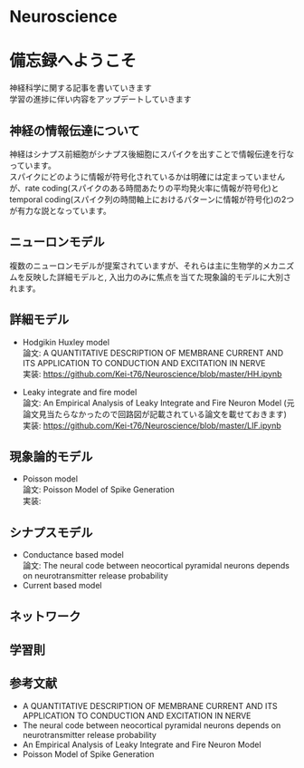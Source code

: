 # Neuroscience

# 備忘録へようこそ
神経科学に関する記事を書いていきます
<br> 学習の進捗に伴い内容をアップデートしていきます

## 神経の情報伝達について
神経はシナプス前細胞がシナプス後細胞にスパイクを出すことで情報伝達を行なっています。
<br> スパイクにどのように情報が符号化されているかは明確には定まっていませんが、rate coding(スパイクのある時間あたりの平均発火率に情報が符号化)とtemporal coding(スパイク列の時間軸上におけるパターンに情報が符号化)の2つが有力な説となっています。

## ニューロンモデル
複数のニューロンモデルが提案されていますが、それらは主に生物学的メカニズムを反映した詳細モデルと, 入出力のみに焦点を当てた現象論的モデルに大別されます。

## 詳細モデル
- Hodgikin Huxley model
<br> 論文: A QUANTITATIVE DESCRIPTION OF MEMBRANE CURRENT AND ITS APPLICATION TO CONDUCTION AND EXCITATION IN NERVE
<br> 実装: https://github.com/Kei-t76/Neuroscience/blob/master/HH.ipynb

- Leaky integrate and fire model
<br> 論文: An Empirical Analysis of Leaky Integrate and Fire Neuron Model (元論文見当たらなかったので回路図が記載されている論文を載せておきます)
<br> 実装: https://github.com/Kei-t76/Neuroscience/blob/master/LIF.ipynb

## 現象論的モデル
- Poisson model
<br> 論文: Poisson Model of Spike Generation 
<br> 実装: 



## シナプスモデル
- Conductance based model
<br> 論文: The neural code between neocortical pyramidal neurons depends on neurotransmitter release probability
- Current based model


## ネットワーク

## 学習則


## 参考文献

- A QUANTITATIVE DESCRIPTION OF MEMBRANE CURRENT AND ITS APPLICATION TO CONDUCTION AND EXCITATION IN NERVE
- The neural code between neocortical pyramidal neurons depends on neurotransmitter release probability
- An Empirical Analysis of Leaky Integrate and Fire Neuron Model
- Poisson Model of Spike Generation 

